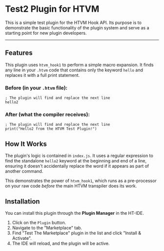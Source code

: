 # Test2 Plugin for HTVM

This is a simple test plugin for the HTVM Hook API. Its purpose is to demonstrate the basic functionality of the plugin system and serve as a starting point for new plugin developers.

---

## Features

This plugin uses `htvm_hook1` to perform a simple macro expansion. It finds any line in your `.htvm` code that contains only the keyword `hello` and replaces it with a full print statement.

### Before (in your `.htvm` file):
```htvm
; The plugin will find and replace the next line
hello2
```

### After (what the compiler receives):
```htvm
; The plugin will find and replace the next line
print("Hello2 from the HTVM Test Plugin!")
```

## How It Works

The plugin's logic is contained in `index.js`. It uses a regular expression to find the standalone `hello2` keyword at the beginning and end of a line, ensuring it doesn't accidentally replace the word if it appears as part of another command.

This demonstrates the power of `htvm_hook1`, which runs as a pre-processor on your raw code *before* the main HTVM transpiler does its work.

## Installation

You can install this plugin through the **Plugin Manager** in the HT-IDE.

1.  Click on the `Plugin` button.
2.  Navigate to the "Marketplace" tab.
3.  Find "Test The Marketplace" plugin in the list and click "Install & Activate".
4.  The IDE will reload, and the plugin will be active.
